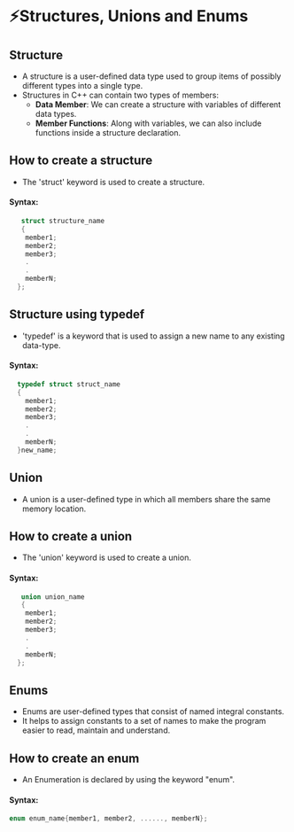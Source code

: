 # ⚡Structures, Unions and Enums

## Structure

- A structure is a user-defined data type used to group items of possibly different types into a single type.
- Structures in C++ can contain two types of members:
  - <b>Data Member</b>: We can create a structure with variables of different data types.
  - <b>Member Functions</b>: Along with variables, we can also include functions inside a structure declaration.

## How to create a structure

- The 'struct' keyword is used to create a structure.

#### Syntax:

```cpp
   struct structure_name
   {
    member1;
    member2;
    member3;
    .
    .
    memberN;
  };
```

## Structure using typedef

- 'typedef' is a keyword that is used to assign a new name to any existing data-type.

#### Syntax:

```cpp
  typedef struct struct_name
  {
    member1;
    member2;
    member3;
    .
    .
    memberN;
  }new_name;
```

## Union

- A union is a user-defined type in which all members share the same memory location.

## How to create a union

- The 'union' keyword is used to create a union.

#### Syntax:

```cpp
   union union_name
   {
    member1;
    member2;
    member3;
    .
    .
    memberN;
  };
```

## Enums

- Enums are user-defined types that consist of named integral constants.
- It helps to assign constants to a set of names to make the program easier to read, maintain and understand.

## How to create an enum

- An Enumeration is declared by using the keyword "enum".

#### Syntax:

```cpp
enum enum_name{member1, member2, ......, memberN};
```
